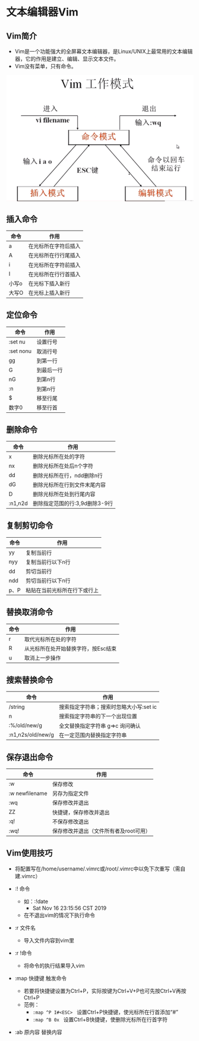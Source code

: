 # 文本编辑器Vim

## Vim简介

- Vim是一个功能强大的全屏幕文本编辑器，是Linux/UNIX上最常用的文本编辑器，它的作用是建立、编辑、显示文本文件。
- Vim没有菜单，只有命令。

![ ](./images/clip_image001-1595233309381.png)



## 插入命令

| 命令  | 作用                 |
| ----- | -------------------- |
| a     | 在光标所在字符后插入 |
| A     | 在光标所在行行尾插入 |
| i     | 在光标所在字符前插入 |
| I     | 在光标所在行行首插入 |
| 小写o | 在光标下插入新行     |
| 大写O | 在光标上插入新行     |



## 定位命令

| 命令      | 作用       |
| --------- | ---------- |
| :set nu   | 设置行号   |
| :set nonu | 取消行号   |
| gg        | 到第一行   |
| G         | 到最后一行 |
| nG        | 到第n行    |
| :n        | 到第n行    |
| $         | 移至行尾   |
| 数字0     | 移至行首   |



## 删除命令

| 命令    | 作用                           |
| ------- | ------------------------------ |
| x       | 删除光标所在处的字符           |
| nx      | 删除光标所在处后n个字符        |
| dd      | 删除光标所在行，ndd删除n行     |
| dG      | 删除光标所在行到文件末尾内容   |
| D       | 删除光标所在处到行尾内容       |
| :n1,n2d | 删除指定范围的行:3,9d删除3-9行 |



## 复制剪切命令

| 命令 | 作用                         |
| ---- | ---------------------------- |
| yy   | 复制当前行                   |
| nyy  | 复制当前行以下n行            |
| dd   | 剪切当前行                   |
| ndd  | 剪切当前行以下n行            |
| p、P | 粘贴在当前光标所在行下或行上 |



## 替换取消命令

| 命令 | 作用                                |
| ---- | ----------------------------------- |
| r    | 取代光标所在处的字符                |
| R    | 从光标所在处开始替换字符，按Esc结束 |
| u    | 取消上一步操作                      |



## 搜索替换命令

| 命令              | 作用                                    |
| ----------------- | --------------------------------------- |
| /string           | 搜索指定字符串；搜索时忽略大小写:set ic |
| n                 | 搜索指定字符串的下一个出现位置          |
| :%/old/new/g      | 全文替换指定字符串 g=>c 询问确认        |
| :n1,n2s/old/new/g | 在一定范围内替换指定字符串              |



## 保存退出命令

| 命令           | 作用                                   |
| -------------- | -------------------------------------- |
| :w             | 保存修改                               |
| :w newfilename | 另存为指定文件                         |
| :wq            | 保存修改并退出                         |
| ZZ             | 快捷键，保存修改并退出                 |
| :q!            | 不保存修改退出                         |
| :wq!           | 保存修改并退出（文件所有者及root可用） |



## Vim使用技巧

- 将配置写在/home/username/.vimrc或/root/.vimrc中以免下次重写（需自建.vimrc）

- :! 命令
  - 如：:!date
    -  Sat Nov 16 23:15:56 CST 2019
  - 在不退出vim的情况下执行命令

- :r 文件名
  - 导入文件内容到vim里

- :r !命令
  - 将命令的执行结果导入vim

- :map 快捷键 触发命令
  - 若要将快捷键设置为Ctrl+P，实际按键为Ctrl+V+P也可先按Ctrl+V再按Ctrl+P
  - 范例：
    - `:map ^P I#<ESC> `   设置Ctrl+P快捷键，使光标所在行首添加“#”
    - `:map ^B 0x `        设置Ctrl+B快捷键，使删除光标所在行首字符

- :ab 原内容 替换内容